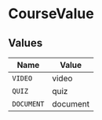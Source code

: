 # CourseValue


## Values

| Name       | Value      |
| ---------- | ---------- |
| `VIDEO`    | video      |
| `QUIZ`     | quiz       |
| `DOCUMENT` | document   |
